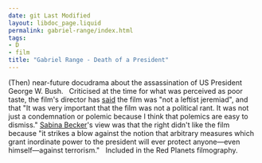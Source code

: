 ```yaml
---
date: git Last Modified
layout: libdoc_page.liquid
permalink: gabriel-range/index.html
tags:
- D
- film
title: "Gabriel Range - Death of a President"
---
```


(Then) near-future docudrama about the  assassination of US President George W. Bush.
 
Criticised at the time for what was perceived  as poor taste, the film's director has <a href="https://www.washingtonpost.com/news/morning-mix/wp/2014/12/17/forget-sonys-the-interview-this-award-winning-movie-imagined-the-assassination-of-george-w-bush/?utm_term=.a55292b573b2"> said</a> the film was "not a leftist jeremiad", and that "It was  very important that the film was not a political rant. It was not  just a condemnation or polemic because I think that polemics are  easy to dismiss." <a href="http://www.sabinabecker.com/2006/10/death_of_a_president_a_review.html"> Sabina Becker</a>'s view was that the right didn't like the film  because "it strikes a blow against the notion that arbitrary  measures which grant inordinate power to the president will ever  protect anyone—even himself—against terrorism."
 
Included in the  Red Planets filmography.